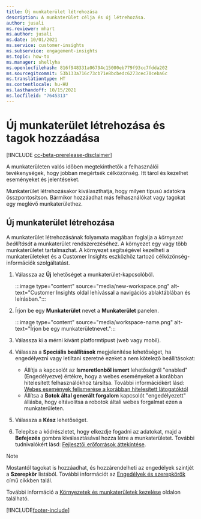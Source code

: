 ```yaml
---
title: Új munkaterület létrehozása
description: A munkaterület célja és új létrehozása.
author: jusali
ms.reviewer: mhart
ms.author: jusali
ms.date: 10/01/2021
ms.service: customer-insights
ms.subservice: engagement-insights
ms.topic: how-to
ms.manager: shellyha
ms.openlocfilehash: 816f948331a06794c15000eb779f93cc7fdda202
ms.sourcegitcommit: 53b133a716c73cb71e8bcbedc6273cec70ceba6c
ms.translationtype: HT
ms.contentlocale: hu-HU
ms.lasthandoff: 10/15/2021
ms.locfileid: "7645313"
---
```

# <a name="create-a-new-workspace-and-add-members"></a>Új munkaterület létrehozása és tagok hozzáadása

[!INCLUDE [cc-beta-prerelease-disclaimer](includes/cc-beta-prerelease-disclaimer.md)]

A munkaterületen valós időben megtekinthetők a felhasználói tevékenységek, hogy jobban megértsék célközönség. Itt tárol és kezelhet eseményeket és jelentéseket.

Munkaterület létrehozásakor kiválaszthatja, hogy milyen típusú adatokra összpontosítson. Bármikor hozzáadhat más felhasználókat vagy tagokat egy meglévő munkaterülethez. 

## <a name="create-a-new-workspace"></a>Új munkaterület létrehozása

A munkaterület létrehozásának folyamata magában foglalja a *környezet beállítását* a munkaterület rendszerezéséhez. A környezet egy vagy több munkaterületet tartalmazhat. A környezet segítségével kezelheti a munkaterületeket és a Customer Insights eszközhöz tartozó célközönség-információk szolgáltatást.

1. Válassza az **Új** lehetőséget a munkaterület-kapcsolóból.

   :::image type="content" source="media/new-workspace.png" alt-text="Customer Insights oldal lehívással a navigációs ablaktáblában és leírásban.":::

1. Írjon be egy **Munkaterület** nevet a **Munkaterület** panelen.

   :::image type="content" source="media/workspace-name.png" alt-text="Írjon be egy munkaterületnevet.":::

1. Válassza ki a mérni kívánt platformtípust (web vagy mobil).

1. Válassza a **Speciális beállítások** megjelenítése lehetőséget, ha engedélyezni vagy letiltani szeretné ezeket a nem kötelező beállításokat:

   - Állítja a kapcsolót az **Ismeretlenből ismert** lehetőségről "enabled" (Engedélyezve) értékre, hogy a webes eseményeket a korábban hitelesített felhasználókhoz társítsa. További információkért lásd: [Webes események felismerése a korábban hitelesített látogatóktól](unknown-to-known.md)
   - Állítsa a **Botok által generált forgalom** kapcsolót "engedélyezett" állásba, hogy eltávolítsa a robotok általi webes forgalmat ezen a munkaterületen. 

1. Válassza a **Kész** lehetőséget. 

1. Telepítse a kódrészletet, hogy elkezdje fogadni az adatokat, majd a **Befejezés** gombra kiválasztásával hozza létre a munkaterületet. További tudnivalókért lásd: [Fejlesztői erőforrások áttekintése](developer-resources.md).

> [!NOTE]
> Mostantól tagokat is hozzáadhat, és hozzárendelheti az engedélyek szintjét a **Szerepkör** listából. További információt az [Engedélyek és szerepkörök](user-roles.md) című cikkben talál. 

További információ a [Környezetek és munkaterületek kezelése](manage-environments-workspaces.md) oldalon található.


[!INCLUDE[footer-include](../includes/footer-banner.md)]
